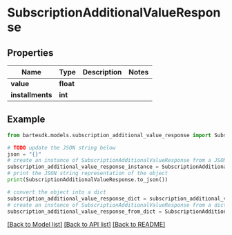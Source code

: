 # SubscriptionAdditionalValueResponse


## Properties

Name | Type | Description | Notes
------------ | ------------- | ------------- | -------------
**value** | **float** |  | 
**installments** | **int** |  | 

## Example

```python
from bartesdk.models.subscription_additional_value_response import SubscriptionAdditionalValueResponse

# TODO update the JSON string below
json = "{}"
# create an instance of SubscriptionAdditionalValueResponse from a JSON string
subscription_additional_value_response_instance = SubscriptionAdditionalValueResponse.from_json(json)
# print the JSON string representation of the object
print(SubscriptionAdditionalValueResponse.to_json())

# convert the object into a dict
subscription_additional_value_response_dict = subscription_additional_value_response_instance.to_dict()
# create an instance of SubscriptionAdditionalValueResponse from a dict
subscription_additional_value_response_from_dict = SubscriptionAdditionalValueResponse.from_dict(subscription_additional_value_response_dict)
```
[[Back to Model list]](../README.md#documentation-for-models) [[Back to API list]](../README.md#documentation-for-api-endpoints) [[Back to README]](../README.md)


